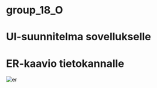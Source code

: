 # group_18_O

# UI-suunnitelma sovellukselle

# ER-kaavio tietokannalle
![er](https://user-images.githubusercontent.com/87731856/226368275-3fb4ff6b-f74d-43fa-8261-1e1a99a43a0a.png)

